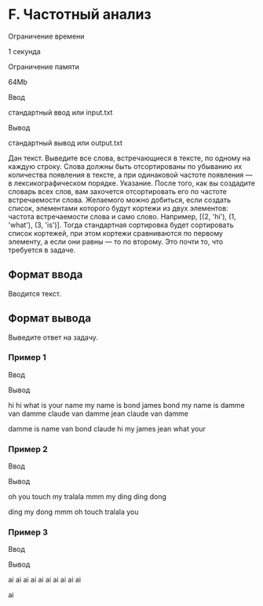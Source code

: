 F. Частотный анализ
===================

Ограничение времени

1 секунда

Ограничение памяти

64Mb

Ввод

стандартный ввод или input.txt

Вывод

стандартный вывод или output.txt

Дан текст. Выведите все слова, встречающиеся в тексте, по одному на каждую строку. Слова должны быть отсортированы по убыванию их количества появления в тексте, а при одинаковой частоте появления — в лексикографическом порядке. Указание. После того, как вы создадите словарь всех слов, вам захочется отсортировать его по частоте встречаемости слова. Желаемого можно добиться, если создать список, элементами которого будут кортежи из двух элементов: частота встречаемости слова и само слово. Например, \[(2, 'hi'), (1, 'what'), (3, 'is')\]. Тогда стандартная сортировка будет сортировать список кортежей, при этом кортежи сравниваются по первому элементу, а если они равны — то по второму. Это почти то, что требуется в задаче.

Формат ввода
------------

Вводится текст.

Формат вывода
-------------

Выведите ответ на задачу.

### Пример 1

Ввод

Вывод

hi
hi
what is your name
my name is bond
james bond
my name is damme
van damme
claude van damme
jean claude van damme

damme
is
name
van
bond
claude
hi
my
james
jean
what
your

### Пример 2

Ввод

Вывод

oh you touch my tralala
mmm my ding ding dong

ding
my
dong
mmm
oh
touch
tralala
you

### Пример 3

Ввод

Вывод

ai ai ai ai ai ai ai ai ai ai

ai